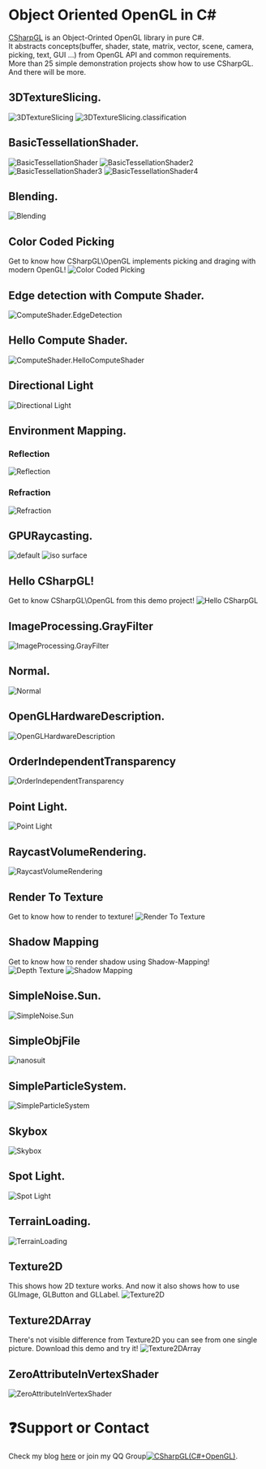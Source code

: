 # Object Oriented OpenGL in C\#   
[CSharpGL](https://github.com/bitzhuwei/CSharpGL) is an Object-Orinted OpenGL library in pure C#.  
It abstracts concepts(buffer, shader, state, matrix, vector, scene, camera, picking, text, GUI ...) from OpenGL API and common requirements.  
More than 25 simple demonstration projects show how to use CSharpGL. And there will be more.
## 3DTextureSlicing.
![3DTextureSlicing](https://github.com/bitzhuwei/CSharpGL/blob/master/Demos/3DTextureSlicing/3DTextureSlicing.png?raw=true)
![3DTextureSlicing.classification](https://github.com/bitzhuwei/CSharpGL/blob/master/Demos/3DTextureSlicing/3DTextureSlicing.classification.png?raw=true)
## BasicTessellationShader.
![BasicTessellationShader](https://github.com/bitzhuwei/CSharpGL/blob/master/Demos/BasicTessellationShader/BasicTessellationShader.png?raw=true)
![BasicTessellationShader2](https://github.com/bitzhuwei/CSharpGL/blob/master/Demos/BasicTessellationShader/BasicTessellationShader2.png?raw=true)
![BasicTessellationShader3](https://github.com/bitzhuwei/CSharpGL/blob/master/Demos/BasicTessellationShader/BasicTessellationShader3.png?raw=true)
![BasicTessellationShader4](https://github.com/bitzhuwei/CSharpGL/blob/master/Demos/BasicTessellationShader/BasicTessellationShader4.png?raw=true)
## Blending.
![Blending](https://github.com/bitzhuwei/CSharpGL/blob/master/Demos/Blending/Blending.png?raw=true)
## Color Coded Picking
Get to know how CSharpGL\OpenGL implements picking and draging with modern OpenGL!
![Color Coded Picking](https://github.com/bitzhuwei/CSharpGL/blob/master/Demos/ColorCodedPicking/ColorCodedPicking.png?raw=true)
## Edge detection with Compute Shader.
![ComputeShader.EdgeDetection](https://github.com/bitzhuwei/CSharpGL/blob/master/Demos/ComputeShader.EdgeDetection/ComputeShader.EdgeDetection.png?raw=true)
## Hello Compute Shader.
![ComputeShader.HelloComputeShader](https://github.com/bitzhuwei/CSharpGL/blob/master/Demos/ComputeShader.HelloComputeShader/ComputeShader.HelloComputeShader.png?raw=true)
## Directional Light
![Directional Light](https://github.com/bitzhuwei/CSharpGL/blob/master/Demos/DirectionalLight/DirectionalLight.png?raw=true)
## Environment Mapping.
### Reflection
![Reflection](https://github.com/bitzhuwei/CSharpGL/blob/master/Demos/EnvironmentMapping/Reflection.png?raw=true)
### Refraction
![Refraction](https://github.com/bitzhuwei/CSharpGL/blob/master/Demos/EnvironmentMapping/Refraction.png?raw=true)
## GPURaycasting.
![default](https://github.com/bitzhuwei/CSharpGL/blob/master/Demos/GPURaycasting/GPURaycasting.default.png?raw=true)
![iso surface](https://github.com/bitzhuwei/CSharpGL/blob/master/Demos/GPURaycasting/GPURaycasting.isosurface.png?raw=true)
## Hello CSharpGL!
Get to know CSharpGL\OpenGL from this demo project!
![Hello CSharpGL](https://github.com/bitzhuwei/CSharpGL/blob/master/Demos/HelloCSharpGL/HelloCSharpGL.png?raw=true)
## ImageProcessing.GrayFilter
![ImageProcessing.GrayFilter](https://github.com/bitzhuwei/CSharpGL/blob/master/Demos/ImageProcessing.GrayFilter/ImageProcessing.GrayFilter.png?raw=true)
## Normal.
![Normal](https://github.com/bitzhuwei/CSharpGL/blob/master/Demos/Normal/Normal.png?raw=true)
## OpenGLHardwareDescription.
![OpenGLHardwareDescription](https://github.com/bitzhuwei/CSharpGL/blob/master/Demos/OpenGLHardwareDescription/OpenGLHardwareDescription.png?raw=true)
## OrderIndependentTransparency
![OrderIndependentTransparency](https://github.com/bitzhuwei/CSharpGL/blob/master/Demos/OrderIndependentTransparency/OrderIndependentTransparency.png?raw=true)
## Point Light.
![Point Light](https://github.com/bitzhuwei/CSharpGL/blob/master/Demos/PointLight/PointLight.png?raw=true)
## RaycastVolumeRendering.
![RaycastVolumeRendering](https://github.com/bitzhuwei/CSharpGL/blob/master/Demos/RaycastVolumeRendering/RaycastVolumeRendering.png?raw=true)
## Render To Texture
Get to know how to render to texture!
![Render To Texture](https://github.com/bitzhuwei/CSharpGL/blob/master/Demos/RenderToTexture/RenderToTexture.png?raw=true)
## Shadow Mapping
Get to know how to render shadow using Shadow-Mapping!
![Depth Texture](https://github.com/bitzhuwei/CSharpGL/blob/master/Demos/ShadowMapping/DepthTexture.png?raw=true)
![Shadow Mapping](https://github.com/bitzhuwei/CSharpGL/blob/master/Demos/ShadowMapping/ShadowMapping.png?raw=true)
## SimpleNoise.Sun.
![SimpleNoise.Sun](https://github.com/bitzhuwei/CSharpGL/blob/master/Demos/SimpleNoise.Sun/SimpleNoise.Sun.png?raw=true)
## SimpleObjFile
![nanosuit](https://github.com/bitzhuwei/CSharpGL/blob/master/Demos/SimpleObjFile/nanosuit.png?raw=true)
## SimpleParticleSystem.
![SimpleParticleSystem](https://github.com/bitzhuwei/CSharpGL/blob/master/Demos/SimpleParticleSystem/SimpleParticleSystem.png?raw=true)
## Skybox
![Skybox](https://github.com/bitzhuwei/CSharpGL/blob/master/Demos/Skybox/Skybox.png?raw=true)
## Spot Light.
![Spot Light](https://github.com/bitzhuwei/CSharpGL/blob/master/Demos/SpotLight/SpotLight.png?raw=true)
## TerrainLoading.
![TerrainLoading](https://github.com/bitzhuwei/CSharpGL/blob/master/Demos/TerrainLoading/TerrainLoading.png?raw=true)
## Texture2D
This shows how 2D texture works.
And now it also shows how to use GLImage, GLButton and GLLabel.
![Texture2D](https://github.com/bitzhuwei/CSharpGL/blob/master/Demos/Texture2D/Texture2D.png?raw=true)
## Texture2DArray
There's not visible difference from Texture2D you can see from one single picture. Download this demo and try it!
![Texture2DArray](https://github.com/bitzhuwei/CSharpGL/blob/master/Demos/Texture2DArray/Texture2DArray.png?raw=true)
## ZeroAttributeInVertexShader
![ZeroAttributeInVertexShader](https://github.com/bitzhuwei/CSharpGL/blob/master/Demos/ZeroAttributeInVertexShader/ZeroAttributeInVertexShader.png?raw=true)
# :question:Support or Contact
Check my blog [here](http://www.cnblogs.com/bitzhuwei/) or join my QQ Group<a target="_blank" href="http://shang.qq.com/wpa/qunwpa?idkey=98131e619f6da03b96ad2213a1278da4fdd05b42a58d053125ce6ba76cf991f9"><img border="0" src="http://pub.idqqimg.com/wpa/images/group.png" alt="CSharpGL(C#+OpenGL)" title="CSharpGL(C#+OpenGL)"></a>.